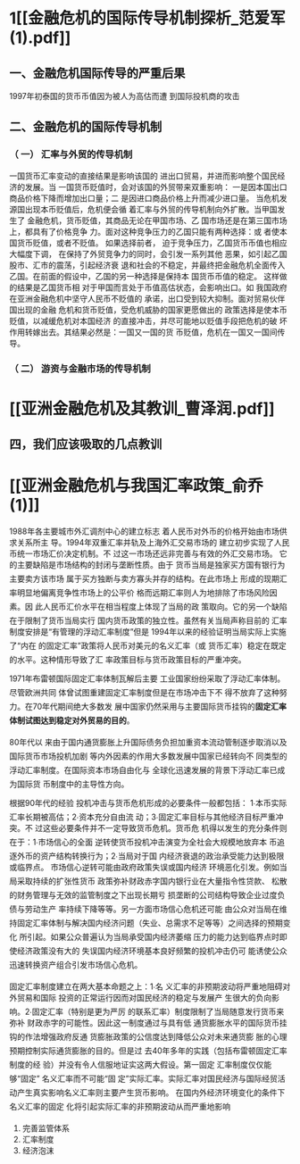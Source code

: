 # 1[[金融危机的国际传导机制探析_范爱军(1).pdf]]

## 一、金融危机国际传导的严重后果
1997年初泰国的货币币值因为被人为高估而遭 到国际投机商的攻击
## 二、金融危机的国际传导机制
### （ 一） 汇率与外贸的传导机制
一国货币汇率变动的直接结果是影响该国的 进出口贸易，并进而影响整个国民经济的发展。当 一国货币贬值时，会对该国的外贸带来双重影响： 一是因本国出口商品价格下降而增加出口量；二 是因进口商品价格上升而减少进口量。
当危机发源国出现本币贬值后，危机便会循 着汇率与外贸的传导机制向外扩散。当甲国发生了 金融危机，货币贬值，其商品无论在甲国市场、乙 国市场还是在第三国市场上，都具有了价格竞争 力。面对这种竞争压力的乙国只能有两种选择：或 者使本国货币贬值，或者不贬值。 如果选择前者， 迫于竞争压力，乙国货币币值也相应大幅度下调， 在保持了外贸竞争力的同时，会引发一系列其他 恶果，如引起乙国股市、汇市的震荡，引起经济衰 退和社会的不稳定，并最终把金融危机全面传入 乙国。在前面的假设中，乙国的另一种选择是保持本 国货币币值的稳定。 这样做的结果是乙国货币相 对于甲国而言处于币值高估状态，会影响出口。如 我国政府在亚洲金融危机中坚守人民币不贬值的 承诺，出口受到较大抑制。面对贸易伙伴国出现的金融 危机和货币贬值，受危机威胁的国家更愿做出的 政策选择是使本币贬值，以减缓危机对本国经济 的直接冲击，并尽可能地以贬值手段把危机的破 坏作用转嫁出去。其结果必然是：一国又一国的货 币贬值，危机在一国又一国间传导。
### （ 二） 游资与金融市场的传导机制

# [[亚洲金融危机及其教训_曹泽润.pdf]]

## 四，我们应该吸取的几点教训

# [[亚洲金融危机与我国汇率政策_俞乔(1)]]

1988年各主要城市外汇调剂中心的建立标志 着人民币对外币的价格开始由市场供求关系所主 导。1994年双重汇率并轨及上海外汇交易市场的 建立初步实现了人民币统一市场汇价决定机制。不 过这一市场还远非完善与有效的外汇交易市场。
它的主要缺陷是市场结构的封闭与垄断性质。由于 货币当局是独家买方国有银行为主要卖方该市场 属于买方独断与卖方寡头并存的结构。在此市场上 形成的现期汇率明显地偏离竞争性市场上的公平价 格而远期汇率则人为地排除了市场风险因素。因 此人民币汇价水平在相当程度上体现了当局的政 策取向。它的另一个缺陷在于限制了货币当局实行 国内货币政策的独立性。虽然有关当局声称目前的 汇率制度安排是“有管理的浮动汇率制度”但是 1994年以来的经验证明当局实际上实施了“内在 的固定汇率”政策将人民币对美元的名义汇率（或 货币汇率）稳定在既定的水平。这种情形导致了汇 率政策目标与货币政策目标的严重冲突。

1971年布雷顿国际固定汇率体制瓦解后主要 工业国家纷纷采取了浮动汇率体制。尽管欧洲共同 体曾试图重建固定汇率制度但是在市场冲击下不 得不放弃了这种努力。在70年代期间绝大多数发 展中国家仍然采用与主要国际货币挂钩的**固定汇率 体制试图达到稳定对外贸易的目的**。

80年代以 来由于国内通货膨胀上升国际债务负担加重资本流动管制逐步取消以及国际货币市场投机加剧 等内外因素的作用大多数发展中国家已经转向不 同类型的浮动汇率制度。在国际资本市场自由化与 全球化迅速发展的背景下浮动汇率已成为国际货 币制度中的主导性方向。 

根据90年代的经验 投机冲击与货币危机形成的必要条件一般都包括： 1∙本币实际汇率长期被高估；2∙资本充分自由流 动；3∙固定汇率目标与其他经济目标严重冲突。不 过这些必要条件并不一定导致货币危机。货币危 机得以发生的充分条件则在于：1∙市场信心的全面 逆转使货币投机冲击演变为全社会大规模地放弃本 币追逐外币的资产结构转换行为；2∙当局对于国 内经济衰退的政治承受能力达到极限或临界点。
市场信心逆转可能由政府政策失误或国内经济 环境恶化引发。例如当局采取持续的扩张性货币 政策弥补财政赤字国内银行业在大量指令性贷款、 松散的财务管理与无效的监管制度之下出现长期亏 损垄断的公司结构导致企业过度负债与劳动生产 率持续下降等等。另一方面市场信心危机还可能 由公众对当局在维持固定汇率体制与解决国内经济问题（失业、总需求不足等等）之间选择的预期变化 所引起。如果公众普遍认为当局承受国内经济萎缩 压力的能力达到临界点时即使经济政策没有大的 失误国内经济环境基本良好频繁的投机冲击仍可 能诱使公众迅速转换资产组合引发市场信心危机。

固定汇率制度建立在两大基本命题之上：1∙名 义汇率的非预期波动将严重地阻碍对外贸易和国际 投资的正常运行因而对国民经济的稳定与发展产 生很大的负向影响。2∙固定汇率（特别是更为严厉 的联系汇率）制度限制了当局随意发行货币来弥补 财政赤字的可能性。因此这一制度通过与具有低 通货膨胀水平的国际货币挂钩的作法增强政府反通 货膨胀政策的公信度达到降低公众对未来通货膨 胀的心理预期控制实际通货膨胀的目的。但是过 去40年多年的实践（包括布雷顿固定汇率制度的经 验）并没有令人信服地证实这两大假设。第一固定 汇率制度仅仅能够“固定” 名义汇率而不可能“固 定”实际汇率。实际汇率对国民经济与国际经贸活 动产生真实影响名义汇率则主要产生货币影响。 在国内外经济环境变化的条件下名义汇率的固定 化将引起实际汇率的非预期波动从而严重地影响

1. 完善监管体系
2. 汇率制度
3. 经济泡沫